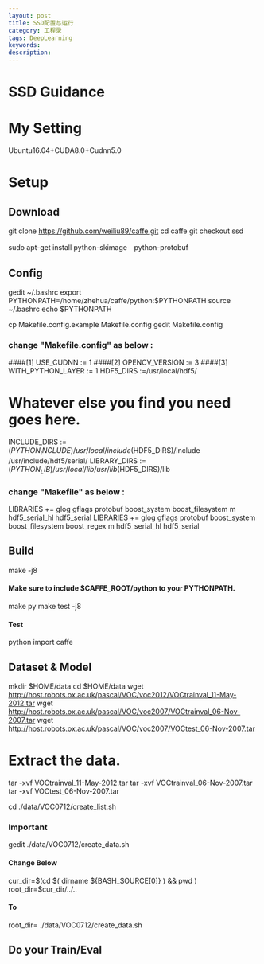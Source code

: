 ```yaml
---
layout: post
title: SSD配置与运行
category: 工程录
tags: DeepLearning
keywords:
description:
---
```



SSD Guidance
===

# My Setting
Ubuntu16.04+CUDA8.0+Cudnn5.0

# Setup
## Download
git clone https://github.com/weiliu89/caffe.git
cd caffe
git checkout ssd

sudo apt-get install python-skimage　python-protobuf

## Config
gedit ~/.bashrc
export PYTHONPATH=/home/zhehua/caffe/python:$PYTHONPATH
source ~/.bashrc
echo $PYTHONPATH


cp Makefile.config.example Makefile.config
gedit Makefile.config

### change "Makefile.config" as below :
####[1]
USE_CUDNN := 1
####[2]
OPENCV_VERSION := 3
####[3]
WITH_PYTHON_LAYER := 1
HDF5_DIRS :=/usr/local/hdf5/
# Whatever else you find you need goes here.
INCLUDE_DIRS := $(PYTHON_INCLUDE) /usr/local/include　　$(HDF5_DIRS)/include /usr/include/hdf5/serial/
LIBRARY_DIRS := $(PYTHON_LIB) /usr/local/lib /usr/lib　$(HDF5_DIRS)/lib

### change "Makefile" as below :
LIBRARIES += glog gflags protobuf boost_system boost_filesystem m hdf5_serial_hl hdf5_serial
LIBRARIES += glog gflags protobuf boost_system boost_filesystem boost_regex m hdf5_serial_hl hdf5_serial

## Build
make -j8
#### Make sure to include $CAFFE_ROOT/python to your PYTHONPATH.
make py
make test -j8

#### Test
python
import caffe

## Dataset & Model
mkdir $HOME/data
cd $HOME/data
wget http://host.robots.ox.ac.uk/pascal/VOC/voc2012/VOCtrainval_11-May-2012.tar
wget http://host.robots.ox.ac.uk/pascal/VOC/voc2007/VOCtrainval_06-Nov-2007.tar
wget http://host.robots.ox.ac.uk/pascal/VOC/voc2007/VOCtest_06-Nov-2007.tar
# Extract the data.
tar -xvf VOCtrainval_11-May-2012.tar
tar -xvf VOCtrainval_06-Nov-2007.tar
tar -xvf VOCtest_06-Nov-2007.tar

cd <Your CAFFE_ROOT>
./data/VOC0712/create_list.sh

### Important
gedit ./data/VOC0712/create_data.sh

#### Change Below
cur_dir=$(cd $( dirname ${BASH_SOURCE[0]} ) && pwd )
root_dir=$cur_dir/../..
#### To
root_dir=<Your CAFFE_ROOT>
./data/VOC0712/create_data.sh

## Do your Train/Eval

